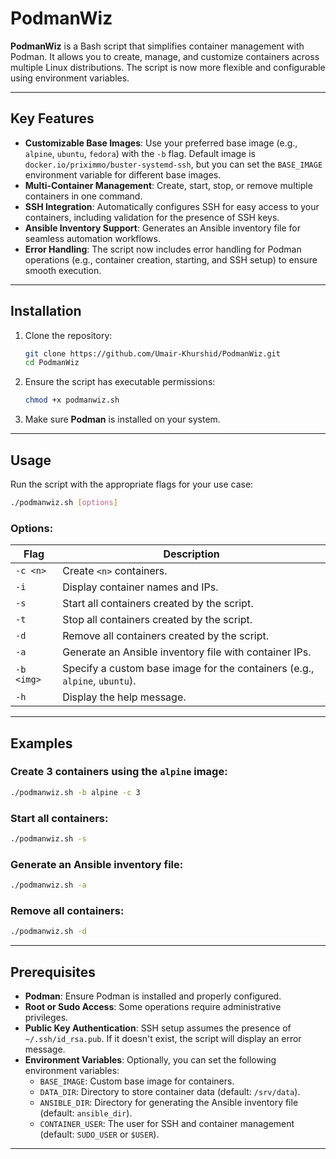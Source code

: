 
# **PodmanWiz**

**PodmanWiz** is a Bash script that simplifies container management with Podman. It allows you to create, manage, and customize containers across multiple Linux distributions. The script is now more flexible and configurable using environment variables.

---

## Key Features

- **Customizable Base Images**: Use your preferred base image (e.g., `alpine`, `ubuntu`, `fedora`) with the `-b` flag. Default image is `docker.io/priximmo/buster-systemd-ssh`, but you can set the `BASE_IMAGE` environment variable for different base images.
- **Multi-Container Management**: Create, start, stop, or remove multiple containers in one command.
- **SSH Integration**: Automatically configures SSH for easy access to your containers, including validation for the presence of SSH keys.
- **Ansible Inventory Support**: Generates an Ansible inventory file for seamless automation workflows.
- **Error Handling**: The script now includes error handling for Podman operations (e.g., container creation, starting, and SSH setup) to ensure smooth execution.

---

## Installation

1. Clone the repository:

   ```bash
   git clone https://github.com/Umair-Khurshid/PodmanWiz.git
   cd PodmanWiz
   ```

2. Ensure the script has executable permissions:

   ```bash
   chmod +x podmanwiz.sh
   ```

3. Make sure **Podman** is installed on your system.

---

## Usage

Run the script with the appropriate flags for your use case:

```bash
./podmanwiz.sh [options]
```

### Options:

| Flag      | Description                                                                 |
|-----------|-----------------------------------------------------------------------------|
| `-c <n>`  | Create `<n>` containers.                                                   |
| `-i`      | Display container names and IPs.                                           |
| `-s`      | Start all containers created by the script.                                |
| `-t`      | Stop all containers created by the script.                                 |
| `-d`      | Remove all containers created by the script.                               |
| `-a`      | Generate an Ansible inventory file with container IPs.                     |
| `-b <img>`| Specify a custom base image for the containers (e.g., `alpine`, `ubuntu`). |
| `-h`      | Display the help message.                                                 |

---

## Examples

### Create 3 containers using the `alpine` image:

```bash
./podmanwiz.sh -b alpine -c 3
```

### Start all containers:

```bash
./podmanwiz.sh -s
```

### Generate an Ansible inventory file:

```bash
./podmanwiz.sh -a
```

### Remove all containers:

```bash
./podmanwiz.sh -d
```

---

## Prerequisites

- **Podman**: Ensure Podman is installed and properly configured.
- **Root or Sudo Access**: Some operations require administrative privileges.
- **Public Key Authentication**: SSH setup assumes the presence of `~/.ssh/id_rsa.pub`. If it doesn't exist, the script will display an error message.
- **Environment Variables**: Optionally, you can set the following environment variables:
  - `BASE_IMAGE`: Custom base image for containers.
  - `DATA_DIR`: Directory to store container data (default: `/srv/data`).
  - `ANSIBLE_DIR`: Directory for generating the Ansible inventory file (default: `ansible_dir`).
  - `CONTAINER_USER`: The user for SSH and container management (default: `SUDO_USER` or `$USER`).

---
